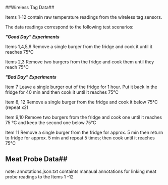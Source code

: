 
##Wireless Tag Data##

Items 1-12 contain raw temperature readings from the wireless tag sensors. 

The data readings correspond to the following test scenarios:

___"Good Day" Experiments___ 

Items 1,4,5,6
Remove a single burger from the fridge and cook it until it reaches 75°C  

Items 2,3
Remove two burgers from the fridge and cook them until they reach 75°C

___"Bad Day" Experiments___

Item 7 
Leave a single burger out of the fridge for 1 hour. Put it back in the fridge for 40 min and then cook it until it reaches 75°C

Item 8, 12
Remove a single burger from the fridge and cook it below 75°C (repeat x2)

Item 9,10
Remove two burgers from the fridge and cook one until it reaches 75 °C and keep the second one below 75°C

Item 11
Remove a single burger from the fridge for approx. 5 min then return to fridge for approx. 5 min and repeat 5 times; then cook until it reaches 75°C 

## Meat Probe Data##

note: annotations.json.txt containts manaual annotations for linking meat probe readings to the Items 1 -12

